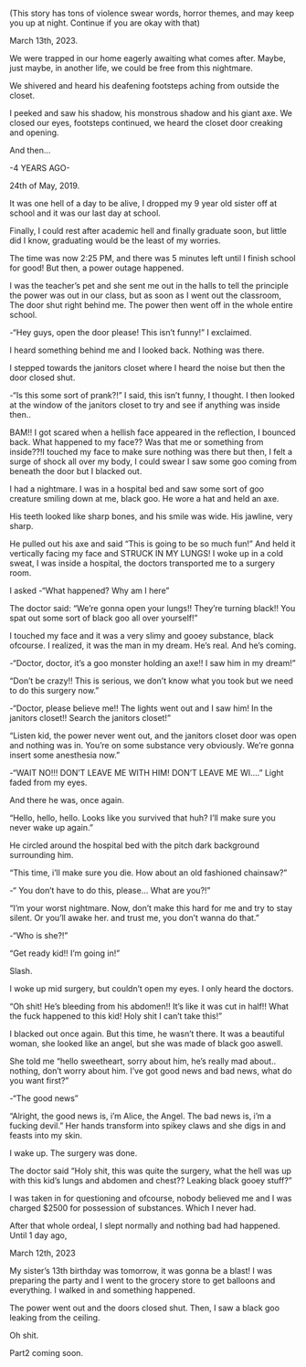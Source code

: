 (This story has tons of violence swear words, horror themes, and may keep you up at night. Continue if you are okay with that)



March 13th, 2023.

We were trapped in our home eagerly awaiting what comes after. Maybe, just maybe, in another life, we could be free from this nightmare. 

We shivered and heard his deafening footsteps aching from outside the closet.

I peeked and saw his shadow, his monstrous shadow and his giant axe. We closed our eyes, footsteps continued, we heard the closet door creaking and opening.

And then…


-4 YEARS AGO-

24th of May, 2019. 

It was one hell of a day to be alive, I dropped my 9 year old sister off at school and it was our last day at school.

Finally, I could rest after academic hell and finally graduate soon, but little did I know, graduating would be the least of my worries.

The time was now 2:25 PM, and there was 5 minutes left until I finish school for good! But then, a power outage happened. 

I was the teacher’s pet and she sent me out in the halls to tell the principle the power was out in our class, but as soon as I went out the classroom, The door shut right behind me. The power then went off in the whole entire school.

-“Hey guys, open the door please! This isn’t funny!” I exclaimed. 

I heard something behind me and I looked back. Nothing was there.

I stepped towards the janitors closet where I heard the noise but then the door closed shut.

-“Is this some sort of prank?!” I said, this isn’t funny, I thought. I then looked at the window of the janitors closet to try and see if anything was inside then..

BAM!! I got scared when a hellish face appeared in the reflection, I bounced back.
What happened to my face?? Was that me or something from inside??!I touched my face to make sure nothing was there but then, I felt a surge of shock all over my body, I could swear I saw some goo coming from beneath the door but I blacked out.

I had a nightmare. I was in a hospital bed and saw some sort of goo creature smiling down at me, black goo. He wore a hat and held an axe.

His teeth looked like sharp bones, and his smile was wide. His jawline, very sharp.

He pulled out his axe and said “This is going to be so much fun!” And held it vertically facing my face and STRUCK IN MY LUNGS! I woke up in a cold sweat, I was inside a hospital, the doctors transported me to a surgery room.

I asked -“What happened? Why am I here”

The doctor said: “We’re gonna open your lungs!! They’re turning black!! You spat out some sort of black goo all over yourself!” 

I touched my face and it was a very slimy and gooey substance, black ofcourse. I realized, it was the man in my dream. He’s real. And he’s coming. 

-“Doctor, doctor, it’s a goo monster holding an axe!! I saw him in my dream!”

“Don’t be crazy!! This is serious, we don’t know what you took but we need to do this surgery now.”

-“Doctor, please believe me!! The lights went out and I saw him! In the janitors closet!! Search the janitors closet!”

“Listen kid, the power never went out, and the janitors closet door was open and nothing was in. You’re on some substance very obviously. We’re gonna insert some anesthesia now.”

-“WAIT NO!!! DON’T LEAVE ME WITH HIM! DON’T LEAVE ME WI….” Light faded from my eyes.

And there he was, once again.

“Hello, hello, hello. Looks like you survived that huh? I’ll make sure you never wake up again.”

He circled around the hospital bed with the pitch dark background surrounding him. 

“This time, i’ll make sure you die. How about an old fashioned chainsaw?”

-“ You don’t have to do this, please… What are you?!”

“I’m your worst nightmare. Now, don’t make this hard for me and try to stay silent. Or you’ll awake her. and trust me, you don’t wanna do that.”

-“Who is she?!”

“Get ready kid!! I’m going in!”

Slash. 

I woke up mid surgery, but couldn’t open my eyes. I only heard the doctors.

“Oh shit! He’s bleeding from his abdomen!! It’s like it was cut in half!! What the fuck happened to this kid! Holy shit I can’t take this!”

I blacked out once again. But this time, he wasn’t there. It was a beautiful woman, she looked like an angel, but she was made of black goo aswell.

She told me “hello sweetheart, sorry about him, he’s really mad about.. nothing, don’t worry about him. I’ve got good news and bad news, what do you want first?”

-“The good news”

“Alright, the good news is, i’m Alice, the Angel.
The bad news is, i’m a fucking devil.” Her hands transform into spikey claws and she digs in and feasts into my skin.

I wake up. The surgery was done.

The doctor said “Holy shit, this was quite the surgery, what the hell was up with this kid’s lungs and abdomen and chest?? Leaking black gooey stuff?”

I was taken in for questioning and ofcourse, nobody believed me and I was charged $2500 for possession of substances. Which I never had.

After that whole ordeal, I slept normally and nothing bad had happened. Until 1 day ago,

March 12th, 2023

My sister’s 13th birthday was tomorrow, it was gonna be a blast! I was preparing the party and I went to the grocery store to get balloons and everything. I walked in and something happened.

The power went out and the doors closed shut. Then, I saw a black goo leaking from the ceiling.

Oh shit.

Part2 coming soon.